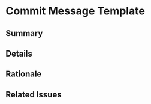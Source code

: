 # Commit Message Template

## Summary

<!-- A concise one-line summary of changes (50-72 characters) -->

## Details

<!--
Use bullet points to list the significant changes:
- Change 1 in file X
- Change 2 in file Y
- etc.
-->

## Rationale

<!-- Explain the reasoning behind important changes if necessary -->

## Related Issues

<!-- Reference any related issues with #123 format -->
